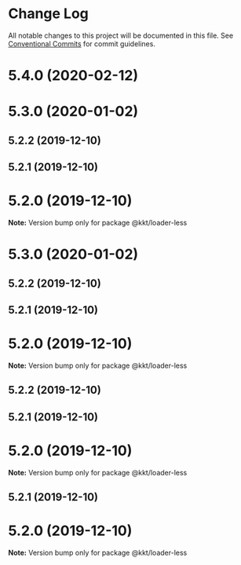 # Change Log

All notable changes to this project will be documented in this file.
See [Conventional Commits](https://conventionalcommits.org) for commit guidelines.

# 5.4.0 (2020-02-12)



# 5.3.0 (2020-01-02)



## 5.2.2 (2019-12-10)



## 5.2.1 (2019-12-10)



# 5.2.0 (2019-12-10)

**Note:** Version bump only for package @kkt/loader-less





# 5.3.0 (2020-01-02)



## 5.2.2 (2019-12-10)



## 5.2.1 (2019-12-10)



# 5.2.0 (2019-12-10)

**Note:** Version bump only for package @kkt/loader-less





## 5.2.2 (2019-12-10)



## 5.2.1 (2019-12-10)



# 5.2.0 (2019-12-10)

**Note:** Version bump only for package @kkt/loader-less





## 5.2.1 (2019-12-10)



# 5.2.0 (2019-12-10)

**Note:** Version bump only for package @kkt/loader-less
